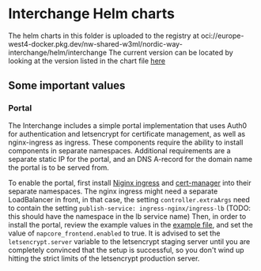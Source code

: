 # Interchange Helm charts

The helm charts in this folder is uploaded to the registry at oci://europe-west4-docker.pkg.dev/nw-shared-w3ml/nordic-way-interchange/helm/interchange
The current version can be located by looking at the version listed in the chart file [here](https://raw.githubusercontent.com/NordicWayInterchange/interchange/federation-master/helm/interchange/Chart.yaml)

## Some important values

### Portal
The Interchange includes a simple portal implementation that uses Auth0 for authentication and letsencrypt for 
certificate management, as well as nginx-ingress as ingress. These components require the ability to install
components in separate namespaces. Additional requirements are a separate static IP for the portal, and an DNS A-record
for the domain name the portal is to be served from.

To enable the portal, first install [Niginx ingress](https://kubernetes.github.io/ingress-nginx/) and [cert-manager](https://cert-manager.io/)
into their separate namespaces. 
The nginx ingress might need a separate LoadBalancer in front, in that case, the setting `controller.extraArgs` need to contain the setting 
`publish-service: ingress-nginx/ingress-lb` (TODO: this should have the namespace in the lb service name)
Then, in order to install the portal, review the example values in the [example file](example_with_napcore.yml), and set the 
value of `napcore_frontend.enabled` to true.
It is advised to set the `letsencrypt.server` variable to the letsencrypt staging server until you are completely convinced
that the setup is successful, so you don't wind up hitting the strict limits of the letsencrypt production server.
